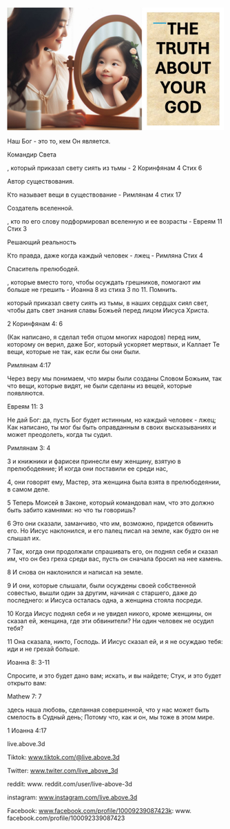 ![Video cover image](../cover.jpg "cover photo")

Наш Бог - это то, кем Он является.

Командир Света

, который приказал свету сиять из тьмы - 2 Коринфянам 4 Стих 6

Автор существования.

Кто называет вещи в существование - Римлянам 4 стих 17

Создатель вселенной.

, кто по его слову подформировал вселенную и ее возрасты - Евреям 11 Стих 3

Решающий реальность

Кто правда, даже когда каждый человек - лжец - Римляна Стих 4

Спаситель прелюбодей.

, которые вместо того, чтобы осуждать грешников, помогают им больше не грешить - Иоанна 8 из стиха 3 по 11. Помнить.

  который приказал свету сиять из тьмы, в наших сердцах сиял свет, чтобы дать свет знания славы Божьей перед лицом Иисуса Христа.

2 Коринфянам 4: 6

(Как написано, я сделал тебя отцом многих народов) перед ним, которому он верил, даже Бог, который ускоряет мертвых, и Каллает Те вещи, которые не так, как если бы они были.

Римлянам 4:17

Через веру мы понимаем, что миры были созданы Словом Божьим, так что вещи, которые видят, не были сделаны из вещей, которые появляются.

Евреям 11: 3

Не дай Бог: да, пусть Бог будет истинным, но каждый человек - лжец; Как написано, ты мог бы быть оправданным в своих высказываниях и может преодолеть, когда ты судил.

Римлянам 3: 4

3 и книжники и фарисеи принесли ему женщину, взятую в прелюбодеяние; И когда они поставили ее среди нас,

4, они говорят ему, Мастер, эта женщина была взята в прелюбодеянии, в самом деле.

5 Теперь Моисей в Законе, который командовал нам, что это должно быть забито камнями: но что ты говоришь?

6 Это они сказали, заманчиво, что им, возможно, придется обвинить его. Но Иисус наклонился, и его палец писал на земле, как будто он не слышал их.

7 Так, когда они продолжали спрашивать его, он поднял себя и сказал им, что он без греха среди вас, пусть он сначала бросил на нее камень.

8 И снова он наклонился и написал на земле.

9 И они, которые слышали, были осуждены своей собственной совестью, вышли один за другим, начиная с старшего, даже до последнего: и Иисуса осталась одна, а женщина стояла посреди.

10 Когда Иисус поднял себя и не увидел никого, кроме женщины, он сказал ей, женщина, где эти обвинители? Ни один человек не осудил тебя?

11 Она сказала, никто, Господь. И Иисус сказал ей, и я не осуждаю тебя: иди и не грехай больше.

Иоанна 8: 3-11

Спросите, и это будет дано вам; искать, и вы найдете; Стук, и это будет открыто вам:

Mathew 7: 7

здесь наша любовь, сделанная совершенной, что у нас может быть смелость в Судный день; Потому что, как и он, мы тоже в этом мире.

1 Иоанна 4:17

live.above.3d

Tiktok: www.tiktok.com/@live.above.3d

Twitter: www.twiter.com/live_above_3d

reddit: www. reddit.com/user/live-above-3d

instagram: www.instagram.com/live.above.3d

Facebook: www.facebook.com/profile/10009239087423k: www. facebook.com/profile/100092339087423